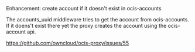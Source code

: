 Enhancement: create account if it doesn't exist in ocis-accounts

The accounts_uuid middleware tries to get the account from ocis-accounts.
If it doens't exist there yet the proxy creates the account using the ocis-account api.

https://github.com/owncloud/ocis-proxy/issues/55
